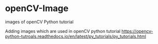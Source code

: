 # openCV-Image
images of openCV Python tutorial

Adding images which are used in openCV python tutorial
https://opencv-python-tutroals.readthedocs.io/en/latest/py_tutorials/py_tutorials.html
